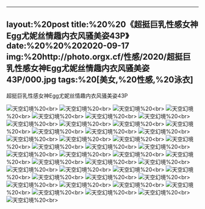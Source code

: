 ﻿---
layout:%20post
title:%20%20《超挺巨乳性感女神Egg尤妮丝情趣内衣风骚美姿43P》
date:%20%20%202020-09-17
img:%20http://photo.orgx.cf/性感/2020/超挺巨乳性感女神Egg尤妮丝情趣内衣风骚美姿43P/000.jpg
tags:%20[美女,%20性感,%20泳衣]
---

超挺巨乳性感女神Egg尤妮丝情趣内衣风骚美姿43P



![天空幻境](http://photo.orgx.cf/性感/2020/超挺巨乳性感女神Egg尤妮丝情趣内衣风骚美姿43P/001.jpg%20''天空幻境'')%20<br>
![天空幻境](http://photo.orgx.cf/性感/2020/超挺巨乳性感女神Egg尤妮丝情趣内衣风骚美姿43P/002.jpg%20''天空幻境'')%20<br>
![天空幻境](http://photo.orgx.cf/性感/2020/超挺巨乳性感女神Egg尤妮丝情趣内衣风骚美姿43P/003.jpg%20''天空幻境'')%20<br>
![天空幻境](http://photo.orgx.cf/性感/2020/超挺巨乳性感女神Egg尤妮丝情趣内衣风骚美姿43P/004.jpg%20''天空幻境'')%20<br>
![天空幻境](http://photo.orgx.cf/性感/2020/超挺巨乳性感女神Egg尤妮丝情趣内衣风骚美姿43P/005.jpg%20''天空幻境'')%20<br>
![天空幻境](http://photo.orgx.cf/性感/2020/超挺巨乳性感女神Egg尤妮丝情趣内衣风骚美姿43P/006.jpg%20''天空幻境'')%20<br>
![天空幻境](http://photo.orgx.cf/性感/2020/超挺巨乳性感女神Egg尤妮丝情趣内衣风骚美姿43P/007.jpg%20''天空幻境'')%20<br>
![天空幻境](http://photo.orgx.cf/性感/2020/超挺巨乳性感女神Egg尤妮丝情趣内衣风骚美姿43P/008.jpg%20''天空幻境'')%20<br>
![天空幻境](http://photo.orgx.cf/性感/2020/超挺巨乳性感女神Egg尤妮丝情趣内衣风骚美姿43P/009.jpg%20''天空幻境'')%20<br>
![天空幻境](http://photo.orgx.cf/性感/2020/超挺巨乳性感女神Egg尤妮丝情趣内衣风骚美姿43P/010.jpg%20''天空幻境'')%20<br>
![天空幻境](http://photo.orgx.cf/性感/2020/超挺巨乳性感女神Egg尤妮丝情趣内衣风骚美姿43P/011.jpg%20''天空幻境'')%20<br>
![天空幻境](http://photo.orgx.cf/性感/2020/超挺巨乳性感女神Egg尤妮丝情趣内衣风骚美姿43P/012.jpg%20''天空幻境'')%20<br>
![天空幻境](http://photo.orgx.cf/性感/2020/超挺巨乳性感女神Egg尤妮丝情趣内衣风骚美姿43P/013.jpg%20''天空幻境'')%20<br>
![天空幻境](http://photo.orgx.cf/性感/2020/超挺巨乳性感女神Egg尤妮丝情趣内衣风骚美姿43P/014.jpg%20''天空幻境'')%20<br>
![天空幻境](http://photo.orgx.cf/性感/2020/超挺巨乳性感女神Egg尤妮丝情趣内衣风骚美姿43P/015.jpg%20''天空幻境'')%20<br>
![天空幻境](http://photo.orgx.cf/性感/2020/超挺巨乳性感女神Egg尤妮丝情趣内衣风骚美姿43P/016.jpg%20''天空幻境'')%20<br>
![天空幻境](http://photo.orgx.cf/性感/2020/超挺巨乳性感女神Egg尤妮丝情趣内衣风骚美姿43P/017.jpg%20''天空幻境'')%20<br>
![天空幻境](http://photo.orgx.cf/性感/2020/超挺巨乳性感女神Egg尤妮丝情趣内衣风骚美姿43P/018.jpg%20''天空幻境'')%20<br>
![天空幻境](http://photo.orgx.cf/性感/2020/超挺巨乳性感女神Egg尤妮丝情趣内衣风骚美姿43P/019.jpg%20''天空幻境'')%20<br>
![天空幻境](http://photo.orgx.cf/性感/2020/超挺巨乳性感女神Egg尤妮丝情趣内衣风骚美姿43P/020.jpg%20''天空幻境'')%20<br>
![天空幻境](http://photo.orgx.cf/性感/2020/超挺巨乳性感女神Egg尤妮丝情趣内衣风骚美姿43P/021.jpg%20''天空幻境'')%20<br>
![天空幻境](http://photo.orgx.cf/性感/2020/超挺巨乳性感女神Egg尤妮丝情趣内衣风骚美姿43P/022.jpg%20''天空幻境'')%20<br>
![天空幻境](http://photo.orgx.cf/性感/2020/超挺巨乳性感女神Egg尤妮丝情趣内衣风骚美姿43P/023.jpg%20''天空幻境'')%20<br>
![天空幻境](http://photo.orgx.cf/性感/2020/超挺巨乳性感女神Egg尤妮丝情趣内衣风骚美姿43P/024.jpg%20''天空幻境'')%20<br>
![天空幻境](http://photo.orgx.cf/性感/2020/超挺巨乳性感女神Egg尤妮丝情趣内衣风骚美姿43P/025.jpg%20''天空幻境'')%20<br>
![天空幻境](http://photo.orgx.cf/性感/2020/超挺巨乳性感女神Egg尤妮丝情趣内衣风骚美姿43P/026.jpg%20''天空幻境'')%20<br>
![天空幻境](http://photo.orgx.cf/性感/2020/超挺巨乳性感女神Egg尤妮丝情趣内衣风骚美姿43P/027.jpg%20''天空幻境'')%20<br>
![天空幻境](http://photo.orgx.cf/性感/2020/超挺巨乳性感女神Egg尤妮丝情趣内衣风骚美姿43P/028.jpg%20''天空幻境'')%20<br>
![天空幻境](http://photo.orgx.cf/性感/2020/超挺巨乳性感女神Egg尤妮丝情趣内衣风骚美姿43P/029.jpg%20''天空幻境'')%20<br>
![天空幻境](http://photo.orgx.cf/性感/2020/超挺巨乳性感女神Egg尤妮丝情趣内衣风骚美姿43P/030.jpg%20''天空幻境'')%20<br>
![天空幻境](http://photo.orgx.cf/性感/2020/超挺巨乳性感女神Egg尤妮丝情趣内衣风骚美姿43P/031.jpg%20''天空幻境'')%20<br>
![天空幻境](http://photo.orgx.cf/性感/2020/超挺巨乳性感女神Egg尤妮丝情趣内衣风骚美姿43P/032.jpg%20''天空幻境'')%20<br>
![天空幻境](http://photo.orgx.cf/性感/2020/超挺巨乳性感女神Egg尤妮丝情趣内衣风骚美姿43P/033.jpg%20''天空幻境'')%20<br>
![天空幻境](http://photo.orgx.cf/性感/2020/超挺巨乳性感女神Egg尤妮丝情趣内衣风骚美姿43P/034.jpg%20''天空幻境'')%20<br>
![天空幻境](http://photo.orgx.cf/性感/2020/超挺巨乳性感女神Egg尤妮丝情趣内衣风骚美姿43P/035.jpg%20''天空幻境'')%20<br>
![天空幻境](http://photo.orgx.cf/性感/2020/超挺巨乳性感女神Egg尤妮丝情趣内衣风骚美姿43P/036.jpg%20''天空幻境'')%20<br>
![天空幻境](http://photo.orgx.cf/性感/2020/超挺巨乳性感女神Egg尤妮丝情趣内衣风骚美姿43P/037.jpg%20''天空幻境'')%20<br>
![天空幻境](http://photo.orgx.cf/性感/2020/超挺巨乳性感女神Egg尤妮丝情趣内衣风骚美姿43P/038.jpg%20''天空幻境'')%20<br>
![天空幻境](http://photo.orgx.cf/性感/2020/超挺巨乳性感女神Egg尤妮丝情趣内衣风骚美姿43P/039.jpg%20''天空幻境'')%20<br>
![天空幻境](http://photo.orgx.cf/性感/2020/超挺巨乳性感女神Egg尤妮丝情趣内衣风骚美姿43P/040.jpg%20''天空幻境'')%20<br>
![天空幻境](http://photo.orgx.cf/性感/2020/超挺巨乳性感女神Egg尤妮丝情趣内衣风骚美姿43P/041.jpg%20''天空幻境'')%20<br>
![天空幻境](http://photo.orgx.cf/性感/2020/超挺巨乳性感女神Egg尤妮丝情趣内衣风骚美姿43P/042.jpg%20''天空幻境'')%20<br>
![天空幻境](http://photo.orgx.cf/性感/2020/超挺巨乳性感女神Egg尤妮丝情趣内衣风骚美姿43P/043.jpg%20''天空幻境'')%20<br>